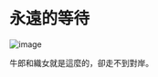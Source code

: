 # 永遠的等待

<img style="display:block;margin-right:auto;margin-left:auto;" alt="image" src="http://gilberttravelgermany.wordpress.com/wp-content/uploads/2010/08/wpid-2010-08-03_20-31-34_186_null.jpg" />

<p>牛郎和織女就是這麼的，卻走不到對岸。</p>
